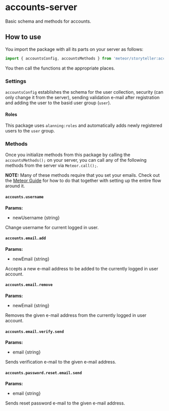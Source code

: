 # accounts-server

Basic schema and methods for accounts.

## How to use

You import the package with all its parts on your server as follows:

```javascript
import { accountsConfig, accountsMethods } from 'meteor/storyteller:accounts-server';
```

You then call the functions at the appropriate places.

### Settings

`accountsConfig` establishes the schema for the user collection, security (can only change it from the server), sending validation e-mail after registration and adding the user to the basid user group (`user`).

#### Roles

This package uses `alanning:roles` and automatically adds newly registered users to the `user` group.

### Methods

Once you initialize methods from this package by calling the `accountsMethods();` on your server, you can call any of the following methods from the server via `Meteor.call();`.

**NOTE:** Many of these methods require that you set your emails. Check out the [Meteor Guide](https://guide.meteor.com/accounts.html#email-flows) for how to do that together with setting up the entire flow around it.

#### `accounts.username`

**Params:**
* newUsername {string}

Change username for current logged in user.

#### `accounts.email.add`

**Params:**
* newEmail {string}

Accepts a new e-mail address to be added to the currently logged in user account.

#### `accounts.email.remove`

**Params:**
* newEmail {string}

Removes the given e-mail address from the currently logged in user account.

#### `accounts.email.verify.send`

**Params:**
* email {string}

Sends verification e-mail to the given e-mail address.

#### `accounts.password.reset.email.send`

**Params:**
* email {string}

Sends reset password e-mail to the given e-mail address.

